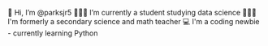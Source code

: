 👋 Hi, I’m @parksjr5
👩🏼‍💻 I’m currently a student studying data science
👩🏼‍🏫 I'm formerly a secondary science and math teacher
💻 I'm a coding newbie - currently learning Python
